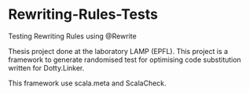 # Rewriting-Rules-Tests
Testing Rewriting Rules using @Rewrite

Thesis project done at the laboratory LAMP (EPFL). This project is a framework to generate randomised test for optimising code substitution written for Dotty.Linker.

This framework use scala.meta and ScalaCheck.
